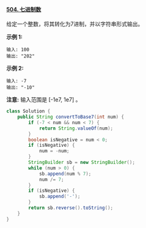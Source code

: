 #### [504. 七进制数](https://leetcode-cn.com/problems/base-7/)

给定一个整数，将其转化为7进制，并以字符串形式输出。

**示例 1:**

```
输入: 100
输出: "202"
```

**示例 2:**

```
输入: -7
输出: "-10"
```

**注意:** 输入范围是 [-1e7, 1e7] 。

```java
class Solution {
    public String convertToBase7(int num) {
        if (-7 < num && num < 7) {
            return String.valueOf(num);
        }
        boolean isNegative = num < 0;
        if (isNegative) {
            num = -num;
        }
        StringBuilder sb = new StringBuilder();
        while (num > 0) {
            sb.append(num % 7);
            num /= 7;
        }
        if (isNegative) {
            sb.append('-');
        }     
        return sb.reverse().toString();
    }
}
```

